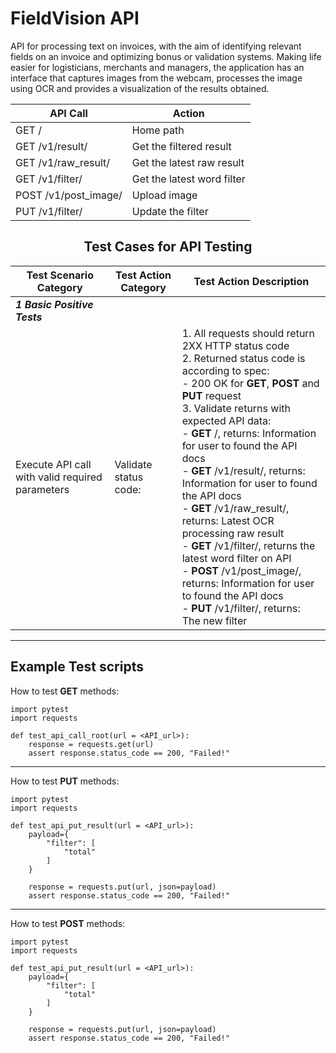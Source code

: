 # FieldVision API
API for processing text on invoices, with the aim of identifying relevant fields on an invoice and optimizing bonus or validation systems. Making life easier for logisticians, merchants and managers, the application has an interface that captures images from the webcam, processes the image using OCR and provides a visualization of the results obtained.


<center>

| API Call | Action|
|----------|-------|
| GET / | Home path |
| GET /v1/result/ | Get the filtered result |
| GET /v1/raw_result/ | Get the latest raw result |
| GET /v1/filter/ | Get the latest word filter |
| POST /v1/post_image/ | Upload image |
| PUT /v1/filter/ | Update the filter |

## Test Cases for API Testing

| Test Scenario Category | Test Action Category | Test Action Description |
|------------------------|----------------------|-------------------------|
| ***1 Basic Positive Tests*** |||
| Execute API call with valid required parameters| Validate status code:| 1. All requests should return 2XX HTTP status code <br> 2. Returned status code is according to spec: <br> - 200 OK for **GET**, **POST** and **PUT** request <br> 3. Validate returns with expected API data: <br> - **GET** /, returns: Information for user to found the API docs <br> - **GET** /v1/result/, returns: Information for user to found the API docs <br> - **GET** /v1/raw_result/, returns: Latest OCR processing raw result <br> - **GET** /v1/filter/, returns the latest word filter on API <br> - **POST** /v1/post_image/, returns: Information for user to found the API docs <br> - **PUT** /v1/filter/, returns: The new filter |
---
</center>

## Example Test scripts

How to test **GET** methods:

```
import pytest
import requests

def test_api_call_root(url = <API_url>):
    response = requests.get(url)
    assert response.status_code == 200, "Failed!"
```
---
How to test **PUT** methods:

```
import pytest
import requests

def test_api_put_result(url = <API_url>):
    payload={
        "filter": [
            "total"
        ]
    }

    response = requests.put(url, json=payload)
    assert response.status_code == 200, "Failed!"
```
---
How to test **POST** methods:

```
import pytest
import requests

def test_api_put_result(url = <API_url>):
    payload={
        "filter": [
            "total"
        ]
    }

    response = requests.put(url, json=payload)
    assert response.status_code == 200, "Failed!"
```
